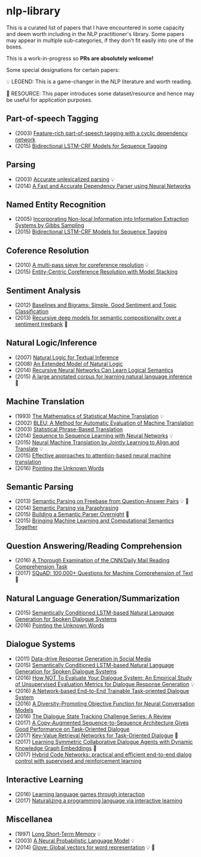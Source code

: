 # nlp-library
This is a curated list of papers that I have encountered in some capacity and deem worth including in the NLP practitioner's library. Some papers may appear in multiple sub-categories, if they don't fit easily into one of the boxes.

This is a work-in-progress so **PRs are absolutely welcome!**

Some special designations for certain papers:

:bulb: LEGEND: This is a game-changer in the NLP literature and worth reading.

:vhs: RESOURCE: This paper introduces some dataset/resource and hence may be useful for application purposes.


## Part-of-speech Tagging
* (2003) [Feature-rich part-of-speech tagging with a cyclic dependency network](https://nlp.stanford.edu/pubs/tagging.pdf)
* (2015) [Bidirectional LSTM-CRF Models for Sequence Tagging](https://arxiv.org/abs/1508.01991)

## Parsing
* (2003) [Accurate unlexicalized parsing](https://people.eecs.berkeley.edu/~klein/papers/unlexicalized-parsing.pdf) :bulb:
* (2014) [A Fast and Accurate Dependency Parser using Neural Networks](cs.stanford.edu/~danqi/papers/emnlp2014.pdf)

## Named Entity Recognition
* (2005) [Incorporating Non-local Information into Information Extraction Systems by Gibbs Sampling](http://nlp.stanford.edu/~manning/papers/gibbscrf3.pdf)
* (2015) [Bidirectional LSTM-CRF Models for Sequence Tagging](https://arxiv.org/abs/1508.01991)

## Coference Resolution
* (2010) [A multi-pass sieve for coreference resolution](https://nlp.stanford.edu/pubs/conllst2011-coref.pdf) :bulb:
* (2015) [Entity-Centric Coreference Resolution with Model Stacking](http://cs.stanford.edu/~kevclark/resources/clark-manning-acl15-entity.pdf) 

## Sentiment Analysis
* (2012) [Baselines and Bigrams: Simple, Good Sentiment and Topic Classification](https://www.aclweb.org/anthology/P12-2018)
* (2013) [Recursive deep models for semantic compositionality over a sentiment treebank](https://nlp.stanford.edu/~socherr/EMNLP2013_RNTN.pdf) :vhs:

## Natural Logic/Inference
* (2007) [Natural Logic for Textual Inference](https://nlp.stanford.edu/pubs/natlog-wtep07.pdf)
* (2008) [An Extended Model of Natural Logic](dl.acm.org/citation.cfm?id=1693772)
* (2014) [Recursive Neural Networks Can Learn Logical Semantics](https://arxiv.org/abs/1406.1827)
* (2015) [A large annotated corpus for learning natural language inference](http://nlp.stanford.edu/pubs/snli_paper.pdf) :vhs:

## Machine Translation
* (1993) [The Mathematics of Statistical Machine Translation](www.aclweb.org/anthology/J93-2003) :bulb:
* (2002) [BLEU: A Method for Automatic Evaluation of Machine Translation](www.aclweb.org/anthology/P02-1040.pdf)
* (2003) [Statistical Phrase-Based Translation](http://dl.acm.org/citation.cfm?id=1073462)
* (2014) [Sequence to Sequence Learning with Neural Networks](https://arxiv.org/pdf/1409.3215.pdf) :bulb:
* (2015) [Neural Machine Translation by Jointly Learning to Align and Translate](https://arxiv.org/abs/1409.0473) :bulb:
* (2015) [Effective approaches to attention-based neural machine translation](https://arxiv.org/abs/1508.04025)
* (2016) [Pointing the Unknown Words](www.aclweb.org/anthology/P16-1014)

## Semantic Parsing
* (2013) [Semantic Parsing on Freebase from Question-Answer Pairs](www.aclweb.org/anthology/D13-1160) :bulb: :vhs:
* (2014) [Semantic Parsing via Paraphrasing](http://aclweb.org/anthology/P14-1133)
* (2015) [Building a Semantic Parser Overnight](https://cs.stanford.edu/~pliang/papers/overnight-acl2015.pdf) :vhs:
* (2015) [Bringing Machine Learning and Computational Semantics Together](http://www.stanford.edu/~cgpotts/manuscripts/liang-potts-semantics.pdf)

## Question Answering/Reading Comprehension
* (2016) [A Thorough Examination of the CNN/Daily Mail Reading Comprehension Task](https://arxiv.org/abs/1606.02858)
* (2017) [SQuAD: 100,000+ Questions for Machine Comprehension of Text](https://arxiv.org/abs/1606.05250) :vhs:

## Natural Language Generation/Summarization
* (2015) [Semantically Conditioned LSTM-based Natural Language Generation for Spoken Dialogue Systems](https://arxiv.org/abs/1508.01745)
* (2016) [Pointing the Unknown Words](https://arxiv.org/abs/1603.08148)

## Dialogue Systems
* (2011) [Data-drive Response Generation in Social Media](http://dl.acm.org/citation.cfm?id=2145500)
* (2015) [Semantically Conditioned LSTM-based Natural Language Generation for Spoken Dialogue Systems](https://arxiv.org/abs/1508.01745)
* (2016) [How NOT To Evaluate Your Dialogue System: An Empirical Study of Unsupervised Evaluation Metrics for Dialogue Response Generation](https://arxiv.org/abs/1603.08023) :bulb:
* (2016) [A Network-based End-to-End Trainable Task-oriented Dialogue System](https://arxiv.org/abs/1604.04562)
* (2016) [A Diversity-Promoting Objective Function for Neural Conversation Models](https://arxiv.org/abs/1510.03055)
* (2016) [The Dialogue State Tracking Challenge Series: A Review](https://pdfs.semanticscholar.org/4ba3/39bd571585fadb1fb1d14ef902b6784f574f.pdf)
* (2017) [A Copy-Augmented Sequence-to-Sequence Architecture Gives Good Performance on Task-Oriented Dialogue](https://arxiv.org/abs/1701.04024)
* (2017) [Key-Value Retrieval Networks for Task-Oriented Dialogue](https://arxiv.org/abs/1705.05414) :vhs:
* (2017) [Learning Symmetric Collaborative Dialogue Agents with Dynamic Knowledge Graph Embeddings](https://arxiv.org/abs/1704.07130) :vhs:
* (2017) [Hybrid Code Networks: practical and efficient end-to-end dialog control with supervised and reinforcement learning](https://arxiv.org/abs/1702.03274)

## Interactive Learning
* (2016) [Learning language games through interaction](http://arxiv.org/abs/1606.02447)
* (2017) [Naturalizing a programming language via interactive learning](https://arxiv.org/abs/1704.06956)

## Miscellanea
* (1997) [Long Short-Term Memory](www.bioinf.jku.at/publications/older/2604.pdf) :bulb:
* (2003) [A Neural Probabilistic Language Model](www.jmlr.org/papers/volume3/bengio03a/bengio03a.pdf) :bulb:
* (2014) [Glove: Global vectors for word representation](https://nlp.stanford.edu/pubs/glove.pdf) :bulb: :vhs:
